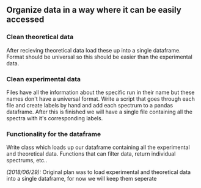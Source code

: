 ## Organize data in a way where it can be easily accessed

### Clean theoretical data
After recieving theoretical data load these up into a single dataframe.
Format should be universal so this should be easier than the experimental data.

### Clean experimental data
Files have all the information about the specific run in their name but these names don't have a universal format.
Write a script that goes through each file and create labels by hand and add each spectrum to a pandas dataframe.
After this is finished we will have a single file containing all the spectra with it's corresponding labels.

### Functionality for the dataframe
Write class which loads up our dataframe containing all the experimental and theoretical data.
Functions that can filter data, return individual spectrums, etc..

*(2018/06/29):* Original plan was to load experimental and theoretical data into a single dataframe, for now we will keep them seperate
